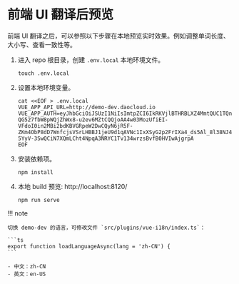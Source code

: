 # 前端 UI 翻译后预览

前端 UI 翻译之后，可以参照以下步骤在本地预览实时效果。例如调整单词长度、大小写、查看一致性等。

1. 进入 repo 根目录，创建 `.env.local` 本地环境文件。

    ```shell
    touch .env.local
    ```

2. 设置本地环境变量。

    ```shell
    cat <<EOF > .env.local
    VUE_APP_API_URL=http://demo-dev.daocloud.io
    VUE_APP_AUTH=eyJhbGciOiJSUzI1NiIsImtpZCI6IkRKVjlBTHRBLXZ4MmtQUC1TQnVGS0dCSWc1cnBfdkxiQVVqM2U3RVByWnMiLCJ0eXAiOiJKV1QifQ.eyJpYXQiOjE2ODUzNTY0NDMsImlzcyI6ImdoaXBwby5pbyIsInN1YiI6IjQzODIxMmI3LTFhNDYtNDE4Ny04ODI0LTYwZWE5ZDBkOTNiMyIsInByZWZlcnJlZF91c2VybmFtZSI6ImFkbWluIiwiZ3JvdXBzIjpbXSwiaWQiOiJmOWY3NmU5NC1mYjRjLTRlMGUtYmZlYy0wNmIwYmE0MzM0OWYifQ.dSQFtEIqe520ZMaT82vcQ8Y6YmIbWqz4SZPLHxJcjpCrHBg_Ke1asEymyz3AJC9WkF30JR7Eqpfmgt6Gc05op7Tt12-QG527fbW8pWQjZhWx8-u2ev6MZtCQQjoAA4w03MozUfiEI-VFdoI0in2MBi2bdKBVGRpeW2DwCQyN6jR5F-ZKm4ObP8dD7WnfcjsVSrLHBBJ1jeU9d1qAVNc1IxXSyG2p2FrIXa4_ds5Al_8l38NJ4LuyeVnoefzP6dDpemTGzavwfDtmXdATMV5jqHADji1Zbe-5YyV-3SwQCiN7XQmLCht4NpqA3NRYC1Tv134wrzsBvfB0HVIwAjgrpA
    EOF
    ```

3. 安装依赖项。

    ```shell
    npm install
    ```

4. 本地 build 预览: http://localhost:8120/ 

    ```shell
    npm run serve
    ```

!!! note

    切换 demo-dev 的语言，可修改文件 `src/plugins/vue-i18n/index.ts`：

    ```ts
    export function loadLanguageAsync(lang = 'zh-CN') {
    ```

    - 中文：zh-CN
    - 英文：en-US
